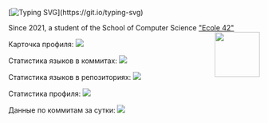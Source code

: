 [![Typing SVG](https://readme-typing-svg.herokuapp.com?font=Fira+Code&pause=1000&color=3892F7FF&center=%D0%9B%D0%9E%D0%96%D0%AC&vCenter=%D0%9B%D0%9E%D0%96%D0%AC&repeat=%D0%B8%D1%81%D1%82%D0%B8%D0%BD%D0%BD%D1%8B%D0%B9&width=435&lines=Welcome+to+GitHub+Page+AGolz!)](https://git.io/typing-svg)

Since 2021, a student of the School of Computer Science ["Ecole 42"](https://www.42.fr)
 <img src="https://user-images.githubusercontent.com/51645091/216479755-1474ef23-fe16-4e0d-853c-0d6507138370.svg" align="right" width="90" hight="90">

Карточка профиля: 
![](https://github-profile-summary-cards.vercel.app/api/cards/profile-details?username=AGolz&theme=solarized_dark)

Статистика языков в коммитах:
![](https://github-profile-summary-cards.vercel.app/api/cards/most-commit-language?username=AGolz&theme=solarized_dark)

Статистика языков в репозиториях:
![](https://github-profile-summary-cards.vercel.app/api/cards/repos-per-language?username=AGolz&theme=solarized_dark)

Статистика профиля:
![](https://github-profile-summary-cards.vercel.app/api/cards/stats?username=AGolz&theme=solarized_dark)

Данные по коммитам за сутки:
![](https://github-profile-summary-cards.vercel.app/api/cards/productive-time?username=AGolz&theme=solarized_dark)
